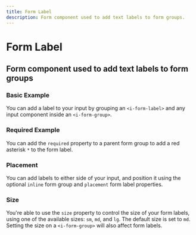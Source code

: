 ```yaml
---
title: Form Label
description: Form component used to add text labels to form groups. 
---
```


<script setup>
import * as examples from '../examples';
</script>

# Form Label

## Form component used to add text labels to form groups

### Basic Example

You can add a label to your input by grouping an `<i-form-label>` and any input component inside an `<i-form-group>`.

<example :component="examples.IFormLabelBasicExample" :html="examples.IFormLabelBasicExampleHTML" :js="examples.IFormLabelBasicExampleJS"></example>

### Required Example

You can add the `required` property to a parent form group to add a red asterisk `*` to the form label.

<example :component="examples.IFormLabelRequiredExample" :html="examples.IFormLabelRequiredExampleHTML" :js="examples.IFormLabelRequiredExampleJS"></example>

### Placement

You can add labels to either side of your input, and position it using the optional `inline` form group and `placement` form label properties.

<example :component="examples.IFormLabelPlacementExample" :html="examples.IFormLabelPlacementExampleHTML" :js="examples.IFormLabelPlacementExampleJS"></example>

### Size

You're able to use the `size` property to control the size of your form labels, using one of the available sizes: `sm`, `md`, and `lg`. The default size is set to `md`. Setting the size on a `<i-form-group>` will also affect form labels.

<example :component="examples.IFormLabelSizeVariantsExample" :html="examples.IFormLabelSizeVariantsExampleHTML" :js="examples.IFormLabelSizeVariantsExampleJS"></example>
